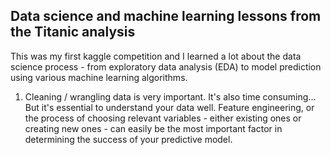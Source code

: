 ## Data science and machine learning lessons from the Titanic analysis   
This was my first kaggle competition and I learned a lot about the data science process - from exploratory data analysis (EDA) to model prediction using various machine learning algorithms.   
1. Cleaning / wrangling data is very important. It's also time consuming... But it's essential to understand your data well.
Feature engineering, or the process of choosing relevant variables - either existing ones or creating new ones - can easily be the most important factor in determining the success of your predictive model.

